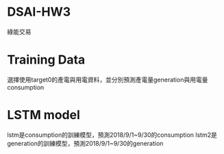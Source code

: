 # DSAI-HW3
綠能交易

# Training Data
選擇使用target0的產電與用電資料，並分別預測產電量generation與用電量consumption

# LSTM model
lstm是consumption的訓練模型，預測2018/9/1~9/30的consumption
lstm2是generation的訓練模型，預測2018/9/1~9/30的generation
